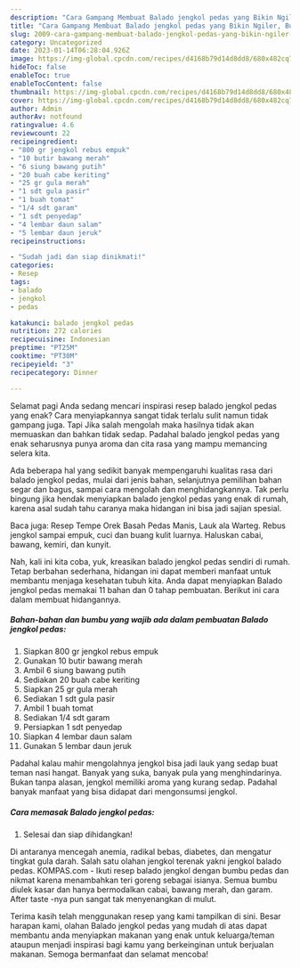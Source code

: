 ```yaml
---
description: "Cara Gampang Membuat Balado jengkol pedas yang Bikin Ngiler, Buat Buka Puasa Sempurna"
title: "Cara Gampang Membuat Balado jengkol pedas yang Bikin Ngiler, Buat Buka Puasa Sempurna"
slug: 2009-cara-gampang-membuat-balado-jengkol-pedas-yang-bikin-ngiler-buat-buka-puasa-sempurna
category: Uncategorized
date: 2023-01-14T06:28:04.926Z
image: https://img-global.cpcdn.com/recipes/d4168b79d14d8dd8/680x482cq70/balado-jengkol-pedas-foto-resep-utama.jpg
hideToc: false
enableToc: true
enableTocContent: false
thumbnail: https://img-global.cpcdn.com/recipes/d4168b79d14d8dd8/680x482cq70/balado-jengkol-pedas-foto-resep-utama.jpg
cover: https://img-global.cpcdn.com/recipes/d4168b79d14d8dd8/680x482cq70/balado-jengkol-pedas-foto-resep-utama.jpg
author: Admin
authorAv: notfound
ratingvalue: 4.6
reviewcount: 22
recipeingredient:
- "800 gr jengkol rebus empuk"
- "10 butir bawang merah"
- "6 siung bawang putih"
- "20 buah cabe keriting"
- "25 gr gula merah"
- "1 sdt gula pasir"
- "1 buah tomat"
- "1/4 sdt garam"
- "1 sdt penyedap"
- "4 lembar daun salam"
- "5 lembar daun jeruk"
recipeinstructions:

- "Sudah jadi dan siap dinikmati!"
categories:
- Resep
tags:
- balado
- jengkol
- pedas

katakunci: balado jengkol pedas 
nutrition: 272 calories
recipecuisine: Indonesian
preptime: "PT25M"
cooktime: "PT30M"
recipeyield: "3"
recipecategory: Dinner

---
```



Selamat pagi Anda sedang mencari inspirasi resep balado jengkol pedas yang enak? Cara menyiapkannya sangat tidak terlalu sulit namun tidak gampang juga. Tapi Jika salah mengolah maka hasilnya tidak akan memuaskan dan bahkan tidak sedap. Padahal balado jengkol pedas yang enak seharusnya punya aroma dan cita rasa yang mampu memancing selera kita.


Ada beberapa hal yang sedikit banyak mempengaruhi kualitas rasa dari balado jengkol pedas, mulai dari jenis bahan, selanjutnya pemilihan bahan segar dan bagus, sampai cara mengolah dan menghidangkannya. Tak perlu bingung jika hendak menyiapkan balado jengkol pedas yang enak di rumah, karena asal sudah tahu caranya maka hidangan ini bisa jadi sajian spesial.

Baca juga: Resep Tempe Orek Basah Pedas Manis, Lauk ala Warteg. Rebus jengkol sampai empuk, cuci dan buang kulit luarnya. Haluskan cabai, bawang, kemiri, dan kunyit.


Nah, kali ini kita coba, yuk, kreasikan balado jengkol pedas sendiri di rumah. Tetap berbahan sederhana, hidangan ini dapat memberi manfaat untuk membantu menjaga kesehatan tubuh kita. Anda dapat menyiapkan Balado jengkol pedas memakai 11 bahan dan 0 tahap pembuatan. Berikut ini cara dalam membuat hidangannya.

<!--inarticleads1-->

##### Bahan-bahan dan bumbu yang wajib ada dalam pembuatan Balado jengkol pedas:

1. Siapkan 800 gr jengkol rebus empuk
1. Gunakan 10 butir bawang merah
1. Ambil 6 siung bawang putih
1. Sediakan 20 buah cabe keriting
1. Siapkan 25 gr gula merah
1. Sediakan 1 sdt gula pasir
1. Ambil 1 buah tomat
1. Sediakan 1/4 sdt garam
1. Persiapkan 1 sdt penyedap
1. Siapkan 4 lembar daun salam
1. Gunakan 5 lembar daun jeruk


Padahal kalau mahir mengolahnya jengkol bisa jadi lauk yang sedap buat teman nasi hangat. Banyak yang suka, banyak pula yang menghindarinya. Bukan tanpa alasan, jengkol memiliki aroma yang kurang sedap. Padahal banyak manfaat yang bisa didapat dari mengonsumsi jengkol. 

<!--inarticleads2-->

##### Cara memasak Balado jengkol pedas:


1. Selesai dan siap dihidangkan!

Di antaranya mencegah anemia, radikal bebas, diabetes, dan mengatur tingkat gula darah. Salah satu olahan jengkol terenak yakni jengkol balado pedas. KOMPAS.com - Ikuti resep balado jengkol dengan bumbu pedas dan nikmat karena menambahkan teri goreng sebagai isianya. Semua bumbu diulek kasar dan hanya bermodalkan cabai, bawang merah, dan garam. After taste -nya pun sangat tak menyenangkan di mulut. 

Terima kasih telah menggunakan resep yang kami tampilkan di sini. Besar harapan kami, olahan Balado jengkol pedas yang mudah di atas dapat membantu anda menyiapkan makanan yang enak untuk keluarga/teman ataupun menjadi inspirasi bagi kamu yang berkeinginan untuk berjualan makanan. Semoga bermanfaat dan selamat mencoba!
